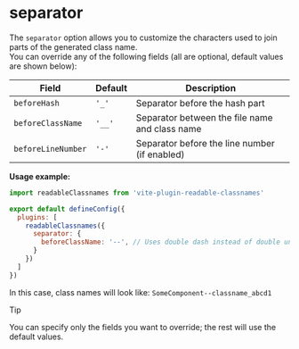 # separator

The `separator` option allows you to customize the characters used to join parts of the generated class name.  
You can override any of the following fields (all are optional, default values are shown below):

| Field               | Default      | Description                                          |
|---------------------|--------------|------------------------------------------------------|
| `beforeHash`        | `'_'`        | Separator before the hash part                       |
| `beforeClassName`   | `'__'`       | Separator between the file name and class name       |
| `beforeLineNumber`  | `'-'`        | Separator before the line number (if enabled)        |

**Usage example:**
```js
import readableClassnames from 'vite-plugin-readable-classnames'

export default defineConfig({
  plugins: [
    readableClassnames({
      separator: {
        beforeClassName: '--', // Uses double dash instead of double underscore
      }
    })
  ]
})
```

In this case, class names will look like:
`SomeComponent--classname_abcd1`

> [!TIP]
> You can specify only the fields you want to override; the rest will use the default values.
